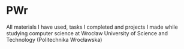 # PWr
All materials I have used, tasks I completed and projects I made while studying computer science at Wrocław University of Science and Technology (Politechnika Wrocławska)
